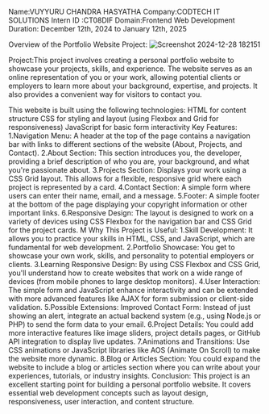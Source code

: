 Name:VUYYURU CHANDRA HASYATHA
Company:CODTECH IT SOLUTIONS
Intern ID :CT08DIF
Domain:Frontend Web Development
Duration: December 12th, 2024 to January 12th, 2025

Overview of the Portfolio Website Project:
![Screenshot 2024-12-28 182151](https://github.com/user-attachments/assets/8fcc1df3-ea45-4b4f-a86b-dd46a9ff03f4)

Project:This project involves creating a personal portfolio website to showcase your projects, skills, and experience. The website serves as an online representation of you or your work, allowing potential clients or employers to learn more about your background, expertise, and projects. It also provides a convenient way for visitors to contact you.

This website is built using the following technologies:
HTML for content structure
CSS for styling and layout (using Flexbox and Grid for responsiveness)
JavaScript for basic form interactivity
Key Features:
1.Navigation Menu:
A header at the top of the page contains a navigation bar with links to different sections of the website (About, Projects, and Contact).
2.About Section:
This section introduces you, the developer, providing a brief description of who you are, your background, and what you're passionate about.
3.Projects Section:
Displays your work using a CSS Grid layout. This allows for a flexible, responsive grid where each project is represented by a card. 
4.Contact Section:
A simple form where users can enter their name, email, and a message. 
5.Footer:
A simple footer at the bottom of the page displaying your copyright information or other important links.
6.Responsive Design:
The layout is designed to work on a variety of devices using CSS Flexbox for the navigation bar and CSS Grid for the project cards. M
Why This Project is Useful:
1.Skill Development: It allows you to practice your skills in HTML, CSS, and JavaScript, which are fundamental for web development.
2.Portfolio Showcase: You get to showcase your own work, skills, and personality to potential employers or clients.
3.Learning Responsive Design: By using CSS Flexbox and CSS Grid, you'll understand how to create websites that work on a wide range of devices (from mobile phones to large desktop monitors).
4.User Interaction: The simple form and JavaScript enhance interactivity and can be extended with more advanced features like AJAX for form submission or client-side validation.
5.Possible Extensions:
Improved Contact Form: Instead of just showing an alert, integrate an actual backend system (e.g., using Node.js or PHP) to send the form data to your email.
6.Project Details: You could add more interactive features like image sliders, project details pages, or GitHub API integration to display live updates.
7.Animations and Transitions: Use CSS animations or JavaScript libraries like AOS (Animate On Scroll) to make the website more dynamic.
8.Blog or Articles Section: You could expand the website to include a blog or articles section where you can write about your experiences, tutorials, or industry insights.
Conclusion:
This project is an excellent starting point for building a personal portfolio website. It covers essential web development concepts such as layout design, responsiveness, user interaction, and content structure.
